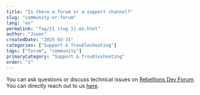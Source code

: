```yaml
---
title: "Is there a forum or a support channel?"
slug: "community-or-forum"
lang: "en"
permalink: "faq/{{ slug }}.en.html"
author: "Jiwon"
createdDate: "2025-03-31"
categories: ["Support & Troubleshooting"]
tags: ["forum", "community"]
primaryCategory: "Support & Troubleshooting"
order: "1"
---
```


You can ask questions or discuss technical issues on <a href="https://discuss.rebellions.ai/" class="underline" target="_blank">Rebellions Dev Forum</a>. You can directly reach out to us <a href="mailto:client_support@rebellions.ai" class="underline" target="_blank">here</a>.